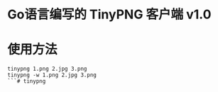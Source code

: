 # Go语言编写的 TinyPNG 客户端 v1.0

# 使用方法
```
tinypng 1.png 2.jpg 3.png
tinypng -w 1.png 2.jpg 3.png
```# tinypng
